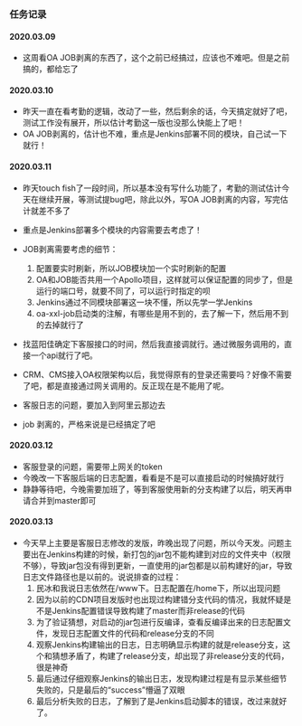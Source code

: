 ### 任务记录

#### 2020.03.09

- 这周看OA JOB剥离的东西了，这个之前已经搞过，应该也不难吧。但是之前搞的，都给忘了

#### 2020.03.10

- 昨天一直在看考勤的逻辑，改动了一些，然后剩余的话，今天搞定就好了吧，测试工作没有展开，所以估计考勤这一版也没那么快能上了吧！
- OA JOB剥离的，估计也不难，重点是Jenkins部署不同的模块，自己试一下就行！

#### 2020.03.11

- 昨天touch fish了一段时间，所以基本没有写什么功能了，考勤的测试估计今天在继续开展，等测试提bug吧，除此以外，写OA JOB剥离的内容，写完估计就差不多了
- 重点是Jenkins部署多个模块的内容需要去考虑了！
- JOB剥离需要考虑的细节：
    1. 配置要实时刷新，所以JOB模块加一个实时刷新的配置
    2. OA和JOB能否共用一个Apollo项目，这样就可以保证配置的同步了，但是运行的端口号，就要不同了，可以运行时指定的呗
    3. Jenkins通过不同模块部署这一块不懂，所以先学一学Jenkins
    4. oa-xxl-job启动类的注解，有哪些是用不到的，去了解一下，然后用不到的去掉就行了
    
- 找蓝阳佳确定下客服接口的时间，然后我直接调就行。通过微服务调用的，直接一个api就行了吧。
- CRM、CMS接入OA权限架构以后，我觉得原有的登录还需要吗？好像不需要了吧，都是直接通过网关调用的。反正现在是不能用了呢。
- 客服日志的问题，要加入到阿里云那边去     
- job 剥离的，严格来说是已经搞定了吧

#### 2020.03.12

- 客服登录的问题，需要带上网关的token
- 今晚改一下客服后端的日志配置，看看是不是可以直接启动的时候搞好就行
- 静静等待吧，今晚需要加班了，等到客服使用新的分支构建了以后，明天再申请合并到master即可

#### 2020.03.13

- 今天早上主要是客服日志修改的发版，昨晚出现了问题，所以今天发。问题主要出在Jenkins构建的时候，新打包的jar包不能构建到对应的文件夹中（权限不够），导致jar包没有得到更新，一直使用的jar包都是以前构建好的jar，导致日志文件路径也是以前的。说说排查的过程：
    1. 民冰和我说日志依然在/www下。日志配置在/home下，所以出现问题
    2. 因为以前的CDN项目发版时也出现过构建错分支代码的情况，我就怀疑是不是Jenkins配置错误导致构建了master而非release的代码
    3. 为了验证猜想，对启动的jar包进行反编译，查看反编译出来的日志配置文件，发现日志配置文件的代码和release分支的不同
    4. 观察Jenkins构建输出的日志，日志明确显示构建的就是release分支，这个和猜想矛盾了，构建了release分支，却出现了非release分支的代码，很是神奇
    5. 最后通过仔细观察Jenkins的输出日志，发现构建过程是有显示某些细节失败的，只是最后的“success”懵逼了双眼
    6. 最后分析失败的日志，了解到了是Jenkins启动脚本的错误，改过来就好了。